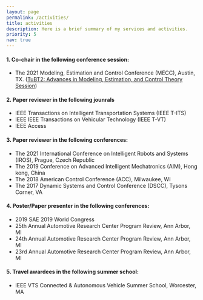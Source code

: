 ```yaml
---
layout: page
permalink: /activities/
title: activities
description: Here is a brief summary of my services and activities.
priority: 5
nav: true
---
```



#### 1. Co-chair in the following conference session:
* The 2021 Modeling, Estimation and Control Conference (MECC), Austin, TX. ([TuBT2: Advances in Modeling, Estimation, and Control Theory Session](https://ifac.papercept.net/conferences/conferences/MECC21/program/MECC21_ContentListWeb_2.html))

#### 2. Paper reviewer in the following jounrals
* IEEE Transactions on Intelligent Transportation Systems (IEEE T-ITS)
* IEEE IEEE Transactions on Vehicular Technology (IEEE T-VT)
* IEEE Access

#### 3. Paper reviewer in the following conferences:

* The 2021 International Conference on Intelligent Robots and Systems (IROS), Prague, Czech Republic
* The 2019 Conference on Advanced Intelligent Mechatronics (AIM), Hong kong, China
* The 2018 American Control Conference (ACC), Milwaukee, WI
* The 2017 Dynamic Systems and Control Conference (DSCC), Tysons Corner, VA

#### 4. Poster/Paper presenter in the following conferences:

* 2019 SAE 2019 World Congress 
* 25th Annual Automotive Research Center Program Review, Ann Arbor, MI
* 24th Annual Automotive Research Center Program Review, Ann Arbor, MI
* 23rd Annual Automotive Research Center Program Review, Ann Arbor, MI

#### 5. Travel awardees in the following summer school:
* IEEE VTS Connected & Autonomous Vehicle Summer School, Worcester, MA
